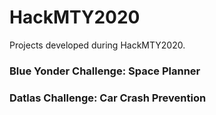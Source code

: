# HackMTY2020

Projects developed during HackMTY2020.

### Blue Yonder Challenge: Space Planner

### Datlas Challenge: Car Crash Prevention
